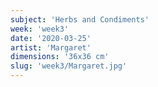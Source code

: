```yaml
---
subject: 'Herbs and Condiments'
week: 'week3'
date: '2020-03-25'
artist: 'Margaret'
dimensions: '36x36 cm'
slug: 'week3/Margaret.jpg'
---
```

